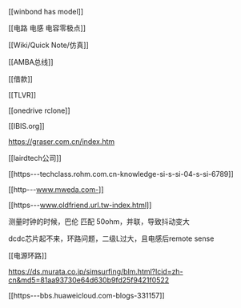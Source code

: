 [[winbond has model]]

[[电路 电感 电容零极点]]

[[Wiki/Quick Note/仿真]]

[[AMBA总线]]

[[借款]]

[[TLVR]]

[[onedrive rclone]]

[[IBIS.org]]

https://graser.com.cn/index.htm

[[lairdtech公司]]

[[https---techclass.rohm.com.cn-knowledge-si-s-si-04-s-si-6789]]

[[http---www.mweda.com-]]

[[https---www.oldfriend.url.tw-index.html]]

测量时钟的时候，巴伦 匹配 50ohm，并联，导致抖动变大

dcdc芯片起不来，环路问题，二级L过大，且电感后remote sense

[[电源环路]]

https://ds.murata.co.jp/simsurfing/blm.html?lcid=zh-cn&md5=81aa93730e64d630b9fd25f9421f0522

  

[[https---bbs.huaweicloud.com-blogs-331157]]